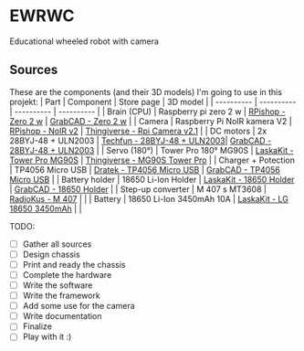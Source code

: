 # EWRWC
Educational wheeled robot with camera

## Sources

These are the components (and their 3D models) I'm going to use in this projekt:
| Part | Component | Store page | 3D model |
| ---------- | ---------- | ---------- | ---------- |
| Brain (CPU) | Raspberry pi zero 2 w | [RPishop - Zero 2 w](https://rpishop.cz/zero/4311-raspberry-pi-zero-2-w-5056561800004.html) | [GrabCAD - Zero 2 w](https://grabcad.com/library/raspberry-pi-zero-2-w-1) |
| Camera | Raspberry Pi NoIR kamera V2 | [RPishop - NoIR v2](https://rpishop.cz/mipi-kamerove-moduly/331-raspberry-pi-noir-kamera-modul-v2.html) | [Thingiverse - Rpi Camera v2.1](https://www.thingiverse.com/thing:2376448/files) |
| DC motors | 2x 28BYJ-48 + ULN2003 | [Techfun - 28BYJ-48 + ULN2003](https://techfun.sk/produkt/krokovy-motor-28byj-48-modul-uln2003/)| [GrabCAD - 28BYJ-48 + ULN2003](https://grabcad.com/library/28byj-48-stepper-motor-and-uln2003-stepper-motor-driver-board-1) |
| Servo (180°) | Tower Pro 180° MG90S | [LaskaKit - Tower Pro MG90S](https://www.laskakit.cz/mini-servo-mg90s-s-kovovymi-prevody/) | [Thingiverse - MG90S Tower Pro](https://www.thingiverse.com/thing:253557/files) |
| Charger + Potection | TP4056 Micro USB | [Dratek - TP4056 Micro USB](https://dratek.cz/arduino/971-micro-usb-nabijecka-baterii.html) | [GrabCAD - TP4056 Micro USB](https://grabcad.com/library/tp4056-cargador-de-baterias-litio-lipo-5v-1a-1) |
| Battery holder | 18650 Li-Ion Holder | [LaskaKit - 18650 Holder](https://www.laskakit.cz/bateriovy-box-1x18650-dratove-vyvody/) | [GrabCAD - 18650 Holder](https://grabcad.com/library/18650-battery-holder-generic-1) |
| Step-up converter | M 407 s MT3608 | [RadioKus - M 407](https://www.radiokus.cz/m-407-napajeci-modul-step-up-menic-2a-s-mt3608) | []() |
| Battery | 18650 Li-Ion 3450mAh 10A | [LaskaKit - LG 18650 3450mAh](https://www.laskakit.cz/3600mah-lg-inr18650-m36-10a-18650-li-ion-baterie/) | []() |

TODO:

- [ ] Gather all sources
- [ ] Design chassis
- [ ] Print and ready the chassis
- [ ] Complete the hardware
- [ ] Write the software
- [ ] Write the framework
- [ ] Add some use for the camera
- [ ] Write documentation
- [ ] Finalize
- [ ] Play with it :)

